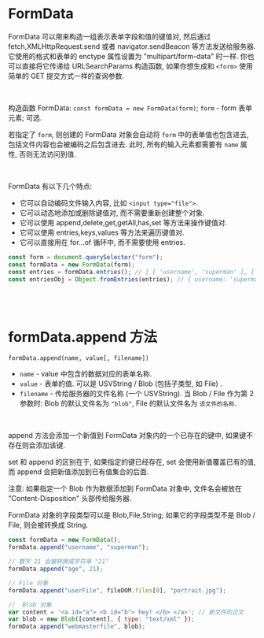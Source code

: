 # FormData

FormData 可以用来构造一组表示表单字段和值的键值对, 然后通过 fetch,XMLHttpRequest.send 或者 navigator.sendBeacon 等方法发送给服务器. 它使用的格式和表单的 enctype 属性设置为 "multipart/form-data" 时一样. 你也可以直接将它传递给 URLSearchParams 构造函数, 如果你想生成和 `<form>` 使用简单的 GET 提交方式一样的查询参数.

<br>

构造函数 FormData: `const formData = new FormData(form)`; `form` - form 表单元素; 可选.

若指定了 `form`, 则创建的 FormData 对象会自动将 `form` 中的表单值也包含进去, 包括文件内容也会被编码之后包含进去.
此时, 所有的输入元素都需要有 `name` 属性, 否则无法访问到值.

<br>

FormData 有以下几个特点:

-   它可以自动编码文件输入内容, 比如 `<input type="file">`.
-   它可以动态地添加或删除键值对, 而不需要重新创建整个对象.
-   它可以使用 append,delete,get,getAll,has,set 等方法来操作键值对.
-   它可以使用 entries,keys,values 等方法来遍历键值对.
-   它可以直接用在 for...of 循环中, 而不需要使用 entries.

```js
const form = document.querySelector("form");
const formData = new FormData(form);
const entries = formData.entries(); // [ [ 'username', 'superman' ], [ 'age', '21' ] ]
const entriesObj = Object.fromEntries(entries); // { username: 'superman', age: '21' }
```

<br><br>

# formData.append 方法

`formData.append(name, value[, filename])`

-   `name` - value 中包含的数据对应的表单名称.
-   `value` - 表单的值. 可以是 USVString / Blob (包括子类型, 如 File) .
-   `filename` - 传给服务器的文件名称 (一个 USVString).
    当 Blob / File 作为第 2 参数时: Blob 的默认文件名为 `"blob"`, File 的默认文件名为 `该文件的名称`.

<br>

append 方法会添加一个新值到 FormData 对象内的一个已存在的键中, 如果键不存在则会添加该键.

set 和 append 的区别在于, 如果指定的键已经存在, set 会使用新值覆盖已有的值, 而 append 会把新值添加到已有值集合的后面.

注意: 如果指定一个 Blob 作为数据添加到 FormData 对象中, 文件名会被放在 "Content-Disposition" 头部传给服务器.

FormData 对象的字段类型可以是 Blob,File,String; 如果它的字段类型不是 Blob / File, 则会被转换成 String.

```js
const formData = new FormData();
formData.append("username", "superman");

// 数字 21 会被转换成字符串 "21"
formData.append("age", 21);

// File 对象
formData.append("userFile", fileDOM.files[0], "portrait.jpg");

//  Blob 对象
var content = '<a id="a"> <b id="b"> hey! </b> </a>'; // 新文件的正文
var blob = new Blob([content], { type: "text/xml" });
formData.append("webmasterfile", blob);
```

<br>

